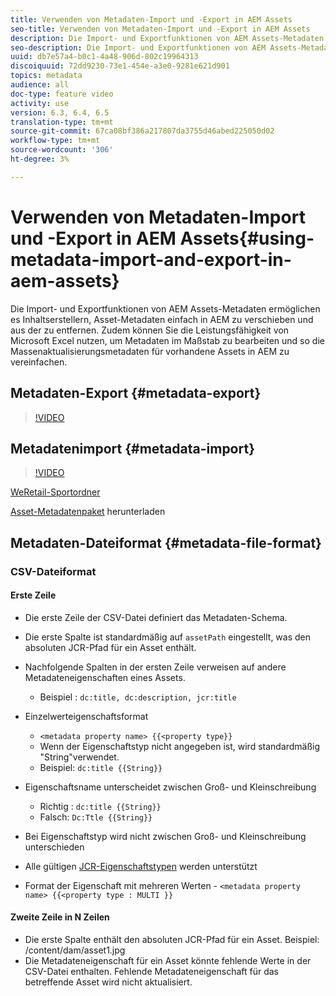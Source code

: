 ```yaml
---
title: Verwenden von Metadaten-Import und -Export in AEM Assets
seo-title: Verwenden von Metadaten-Import und -Export in AEM Assets
description: Die Import- und Exportfunktionen von AEM Assets-Metadaten ermöglichen es Inhaltserstellern, Asset-Metadaten einfach in AEM zu verschieben und aus der zu entfernen. Zudem können Sie die Leistungsfähigkeit von Microsoft Excel nutzen, um Metadaten im Maßstab zu bearbeiten und so die Massenaktualisierungsmetadaten für vorhandene Assets in AEM zu vereinfachen.
seo-description: Die Import- und Exportfunktionen von AEM Assets-Metadaten ermöglichen es Inhaltserstellern, Asset-Metadaten einfach in AEM zu verschieben und aus der zu entfernen. Zudem können Sie die Leistungsfähigkeit von Microsoft Excel nutzen, um Metadaten im Maßstab zu bearbeiten und so die Massenaktualisierungsmetadaten für vorhandene Assets in AEM zu vereinfachen.
uuid: db7e57a4-b0c1-4a48-906d-802c19964313
discoiquuid: 72dd9230-73e1-454e-a3e0-9281e621d901
topics: metadata
audience: all
doc-type: feature video
activity: use
version: 6.3, 6.4, 6.5
translation-type: tm+mt
source-git-commit: 67ca08bf386a217807da3755d46abed225050d02
workflow-type: tm+mt
source-wordcount: '306'
ht-degree: 3%

---
```



# Verwenden von Metadaten-Import und -Export in AEM Assets{#using-metadata-import-and-export-in-aem-assets}

Die Import- und Exportfunktionen von AEM Assets-Metadaten ermöglichen es Inhaltserstellern, Asset-Metadaten einfach in AEM zu verschieben und aus der zu entfernen. Zudem können Sie die Leistungsfähigkeit von Microsoft Excel nutzen, um Metadaten im Maßstab zu bearbeiten und so die Massenaktualisierungsmetadaten für vorhandene Assets in AEM zu vereinfachen.

## Metadaten-Export {#metadata-export}

>[!VIDEO](https://video.tv.adobe.com/v/22132/?quality=9&learn=on)

## Metadatenimport {#metadata-import}

>[!VIDEO](https://video.tv.adobe.com/v/21374/?quality=9&learn=on)

[WeRetail-Sportordner](assets/we-retail-sports.zip)

[Asset-Metadatenpaket](assets/we-retail-sports-asset-metadata.zip) herunterladen

## Metadaten-Dateiformat {#metadata-file-format}

### CSV-Dateiformat

#### Erste Zeile

* Die erste Zeile der CSV-Datei definiert das Metadaten-Schema.
* Die erste Spalte ist standardmäßig auf `assetPath` eingestellt, was den absoluten JCR-Pfad für ein Asset enthält.

* Nachfolgende Spalten in der ersten Zeile verweisen auf andere Metadateneigenschaften eines Assets.

   * Beispiel : `dc:title, dc:description, jcr:title`

* Einzelwerteigenschaftsformat

   * `<metadata property name> {{<property type}}`
   * Wenn der Eigenschaftstyp nicht angegeben ist, wird standardmäßig &quot;String&quot;verwendet.
   * Beispiel: `dc:title {{String}}`

* Eigenschaftsname unterscheidet zwischen Groß- und Kleinschreibung
   * Richtig : `dc:title {{String}}`
   * Falsch: `Dc:Ttle {{String}}`

* Bei Eigenschaftstyp wird nicht zwischen Groß- und Kleinschreibung unterschieden
* Alle gültigen [JCR-Eigenschaftstypen](https://docs.adobe.com/docs/en/spec/jsr170/javadocs/jcr-2.0/javax/jcr/PropertyType.html) werden unterstützt

* Format der Eigenschaft mit mehreren Werten - `<metadata property name> {{<property type : MULTI }}`

#### Zweite Zeile in N Zeilen

* Die erste Spalte enthält den absoluten JCR-Pfad für ein Asset. Beispiel: /content/dam/asset1.jpg
* Die Metadateneigenschaft für ein Asset könnte fehlende Werte in der CSV-Datei enthalten. Fehlende Metadateneigenschaft für das betreffende Asset wird nicht aktualisiert.